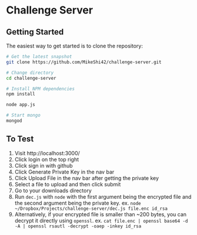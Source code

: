 Challenge Server
=======================

Getting Started
---------------

The easiest way to get started is to clone the repository:

```bash
# Get the latest snapshot
git clone https://github.com/MikeShi42/challenge-server.git

# Change directory
cd challenge-server

# Install NPM dependencies
npm install

node app.js

# Start mongo
mongod
```

To Test
-------

1. Visit http://localhost:3000/
2. Click login on the top right
3. Click sign in with github
4. Click Generate Private Key in the nav bar
5. Click Upload File in the nav bar after getting the private key
6. Select a file to upload and then click submit
7. Go to your downloads directory
8. Run `dec.js` with `node` with the first argument being the encrypted file
and the second argument being the private key.
ex. `node ~/Dropbox/Projects/challenge-server/dec.js file.enc id_rsa`
9. Alternatively, if your encrypted file is smaller than ~200 bytes, you
can decrypt it directly using `openssl`.
ex. `cat file.enc | openssl base64 -d -A | openssl rsautl -decrypt -oaep -inkey id_rsa`
